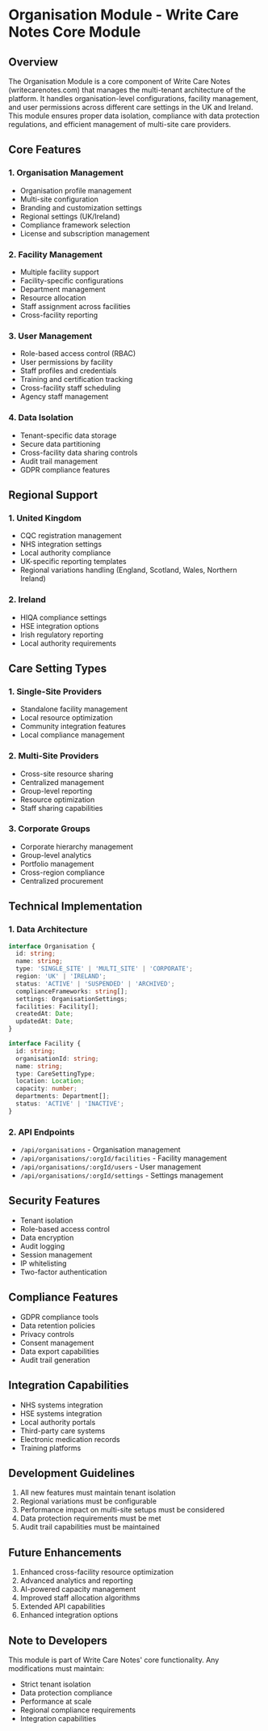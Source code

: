 # Organisation Module - Write Care Notes Core Module

## Overview
The Organisation Module is a core component of Write Care Notes (writecarenotes.com) that manages the multi-tenant architecture of the platform. It handles organisation-level configurations, facility management, and user permissions across different care settings in the UK and Ireland. This module ensures proper data isolation, compliance with data protection regulations, and efficient management of multi-site care providers.

## Core Features

### 1. Organisation Management
- Organisation profile management
- Multi-site configuration
- Branding and customization settings
- Regional settings (UK/Ireland)
- Compliance framework selection
- License and subscription management

### 2. Facility Management
- Multiple facility support
- Facility-specific configurations
- Department management
- Resource allocation
- Staff assignment across facilities
- Cross-facility reporting

### 3. User Management
- Role-based access control (RBAC)
- User permissions by facility
- Staff profiles and credentials
- Training and certification tracking
- Cross-facility staff scheduling
- Agency staff management

### 4. Data Isolation
- Tenant-specific data storage
- Secure data partitioning
- Cross-facility data sharing controls
- Audit trail management
- GDPR compliance features

## Regional Support

### 1. United Kingdom
- CQC registration management
- NHS integration settings
- Local authority compliance
- UK-specific reporting templates
- Regional variations handling (England, Scotland, Wales, Northern Ireland)

### 2. Ireland
- HIQA compliance settings
- HSE integration options
- Irish regulatory reporting
- Local authority requirements

## Care Setting Types

### 1. Single-Site Providers
- Standalone facility management
- Local resource optimization
- Community integration features
- Local compliance management

### 2. Multi-Site Providers
- Cross-site resource sharing
- Centralized management
- Group-level reporting
- Resource optimization
- Staff sharing capabilities

### 3. Corporate Groups
- Corporate hierarchy management
- Group-level analytics
- Portfolio management
- Cross-region compliance
- Centralized procurement

## Technical Implementation

### 1. Data Architecture
```typescript
interface Organisation {
  id: string;
  name: string;
  type: 'SINGLE_SITE' | 'MULTI_SITE' | 'CORPORATE';
  region: 'UK' | 'IRELAND';
  status: 'ACTIVE' | 'SUSPENDED' | 'ARCHIVED';
  complianceFrameworks: string[];
  settings: OrganisationSettings;
  facilities: Facility[];
  createdAt: Date;
  updatedAt: Date;
}

interface Facility {
  id: string;
  organisationId: string;
  name: string;
  type: CareSettingType;
  location: Location;
  capacity: number;
  departments: Department[];
  status: 'ACTIVE' | 'INACTIVE';
}
```

### 2. API Endpoints
- `/api/organisations` - Organisation management
- `/api/organisations/:orgId/facilities` - Facility management
- `/api/organisations/:orgId/users` - User management
- `/api/organisations/:orgId/settings` - Settings management

## Security Features
- Tenant isolation
- Role-based access control
- Data encryption
- Audit logging
- Session management
- IP whitelisting
- Two-factor authentication

## Compliance Features
- GDPR compliance tools
- Data retention policies
- Privacy controls
- Consent management
- Data export capabilities
- Audit trail generation

## Integration Capabilities
- NHS systems integration
- HSE systems integration
- Local authority portals
- Third-party care systems
- Electronic medication records
- Training platforms

## Development Guidelines
1. All new features must maintain tenant isolation
2. Regional variations must be configurable
3. Performance impact on multi-site setups must be considered
4. Data protection requirements must be met
5. Audit trail capabilities must be maintained

## Future Enhancements
1. Enhanced cross-facility resource optimization
2. Advanced analytics and reporting
3. AI-powered capacity management
4. Improved staff allocation algorithms
5. Extended API capabilities
6. Enhanced integration options

## Note to Developers
This module is part of Write Care Notes' core functionality. Any modifications must maintain:
- Strict tenant isolation
- Data protection compliance
- Performance at scale
- Regional compliance requirements
- Integration capabilities
